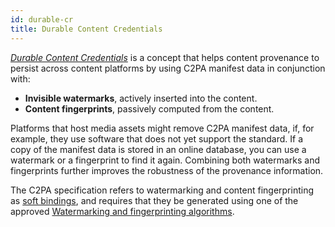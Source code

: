 ```yaml
---
id: durable-cr
title: Durable Content Credentials
---
```


[_Durable Content Credentials_](https://contentauthenticity.org/blog/durable-content-credentials) is a concept that helps content provenance to persist across content platforms by using C2PA manifest data in conjunction with:

- **Invisible watermarks**, actively inserted into the content.
- **Content fingerprints**, passively computed from the content.

Platforms that host media assets might remove C2PA manifest data, if, for example, they use software that does not yet support the standard. If a copy of the manifest data is stored in an online database, you can use a watermark or a fingerprint to find it again.
Combining both watermarks and fingerprints further improves the robustness of the provenance information.

The C2PA specification refers to watermarking and content fingerprinting as [soft bindings](https://c2pa.org/specifications/specifications/2.1/specs/C2PA_Specification.html#_soft_bindings), and requires that they be generated using one of the approved [Watermarking and fingerprinting algorithms](soft-bindings.mdx).
